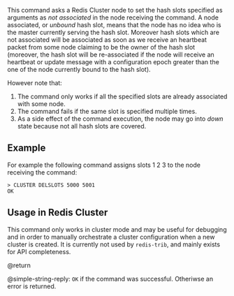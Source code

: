 This command asks a Redis Cluster node to set the hash slots specified as arguments as *not associated* in the node receiving the command. A node associated, or
*unbound* hash slot, means that the node has no idea who is the master currently
serving the hash slot. Moreover hash slots which are not associated will be
associated as soon as we receive an heartbeat packet from some node claiming to
be the owner of the hash slot (moreover, the hash slot will be re-associated if
the node will receive an heartbeat or update message with a configuration
epoch greater than the one of the node currently bound to the hash slot).

However note that:

1. The command only works if all the specified slots are already associated with some node.
2. The command fails if the same slot is specified multiple times.
3. As a side effect of the command execution, the node may go into *down* state because not all hash slots are covered.

## Example

For example the following command assigns slots 1 2 3 to the node receiving
the command:

    > CLUSTER DELSLOTS 5000 5001
    OK

## Usage in Redis Cluster

This command only works in cluster mode and may be useful for debugging
and in order to manually orchestrate a cluster configuration when a new
cluster is created. It is currently not used by `redis-trib`, and mainly
exists for API completeness.

@return

@simple-string-reply: `OK` if the command was successful. Otheriwse an error is returned.
